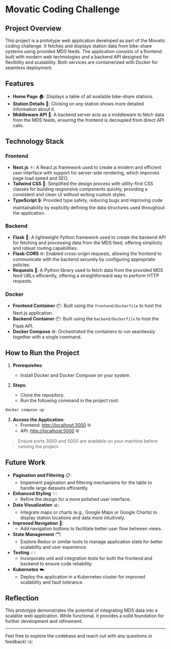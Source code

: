 # Movatic Coding Challenge

## Project Overview
This project is a prototype web application developed as part of the Movatic coding challenge. It fetches and displays station data from bike-share systems using provided MDS feeds. The application consists of a frontend built with modern web technologies and a backend API designed for flexibility and scalability. Both services are containerized with Docker for seamless deployment.

## Features
- **Home Page** 🏠: Displays a table of all available bike-share stations.
- **Station Details** 📍: Clicking on any station shows more detailed information about it.
- **Middleware API** 🔄: A backend server acts as a middleware to fetch data from the MDS feeds, ensuring the frontend is decoupled from direct API calls.

## Technology Stack

### Frontend
- **Next.js** ⚛️: A React.js framework used to create a modern and efficient user interface with support for server-side rendering, which improves page load speed and SEO.
- **Tailwind CSS** 🎨: Simplified the design process with utility-first CSS classes for building responsive components quickly, providing a consistent and clean UI without writing custom styles.
- **TypeScript** 🔒: Provided type safety, reducing bugs and improving code maintainability by explicitly defining the data structures used throughout the application.

### Backend
- **Flask** 🐍: A lightweight Python framework used to create the backend API for fetching and processing data from the MDS feed, offering simplicity and robust routing capabilities.
- **Flask-CORS** 🌐: Enabled cross-origin requests, allowing the frontend to communicate with the backend securely by configuring appropriate policies.
- **Requests** 📡: A Python library used to fetch data from the provided MDS feed URLs efficiently, offering a straightforward way to perform HTTP requests.

### Docker
- **Frontend Container** 📦: Built using the `frontend/Dockerfile` to host the Next.js application.
- **Backend Container** 📦: Built using the `backend/Dockerfile` to host the Flask API.
- **Docker Compose** ⚙️: Orchestrated the containers to run seamlessly together with a single command.

## How to Run the Project
1. **Prerequisites**:
   - Install Docker and Docker Compose on your system.

2. **Steps**:
   - Clone the repository.
   - Run the following command in the project root:
  
```bash
docker compose up
```

3. **Access the Application**:
   - Frontend: [http://localhost:3000](http://localhost:3000) 🌐
   - API: [http://localhost:5000](http://localhost:5000) 🌐

> Ensure ports 3000 and 5000 are available on your machine before running the project.

## Future Work
- **Pagination and Filtering** 📋:
  - Implement pagination and filtering mechanisms for the table to handle large datasets efficiently.
- **Enhanced Styling** ✨:
  - Refine the design for a more polished user interface.
- **Data Visualization** 📊:
  - Integrate maps or charts (e.g., Google Maps or Google Charts) to display station locations and data more intuitively.
- **Improved Navigation** 🧭:
  - Add navigation buttons to facilitate better user flow between views.
- **State Management** 🗂️:
  - Explore Redux or similar tools to manage application state for better scalability and user experience.
- **Testing** ✅:
  - Incorporate unit and integration tests for both the frontend and backend to ensure code reliability.
- **Kubernetes** ☁️:
  - Deploy the application in a Kubernetes cluster for improved scalability and fault tolerance.

## Reflection
This prototype demonstrates the potential of integrating MDS data into a scalable web application. While functional, it provides a solid foundation for further development and refinement.

---

Feel free to explore the codebase and reach out with any questions or feedback! ✉️

